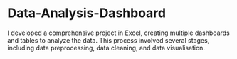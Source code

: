 # Data-Analysis-Dashboard
I developed a comprehensive project in Excel, creating multiple dashboards and tables to analyze the data. This process involved several stages, including data preprocessing, data cleaning, and data visualisation.
